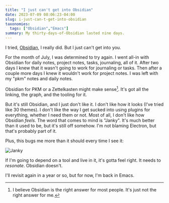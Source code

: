 ```yaml
---
title: "I just can't get into Obsidian"
date: 2023-07-09 08:06:23-04:00
slug: i-just-can-t-get-into-obsidian
taxonomies:
  tags: ["Obsidian","Emacs"]
summary: My thirty-days-of-Obsidian lasted nine days.
---
```


I tried, [Obsidian](https://obsidian.md/), I really did. But I just can't get into you.

For the month of July, I was determined to try again. I went all-in with Obsidian for daily notes, project notes, tasks, journaling, all of it. After two days I knew that it wasn't going to work for journaling or tasks. Then after a couple more days I knew it wouldn't work for project notes. I was left with my "pkm" notes and daily notes. 

Obsidian for PKM or a Zettelkasten might make sense[^1]. It's got all the linking, the graph, and the tooling for it.

But it's still Obsidian, and I just don't like it. I don't like how it looks (I've tried like 30 themes). I don't like the way I get sucked into using plugins for everything, whether I need them or not. Most of all, I don't like how Obsidian _feels_. The word that comes to mind is "Janky". It's much better than it used to be, but it's still off somehow. I'm not blaming Electron, but that's probably part of it.

Plus, this bugs me more than it should every time I see it:

![Janky](/img/2023/07/20230709-obsidian.png "Janky")

If I'm going to depend on a tool and live in it, it's gotta feel right. It needs to _resonate_. Obsidian doesn't.

I'll revisit again in a year or so, but for now, I'm back in Emacs.

[^1]: I believe Obsidian is the right answer for most people. It's just not the right answer for me.
